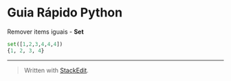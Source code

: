 

# Guia Rápido Python




Remover items iguais - **Set**
```python
set([1,2,3,4,4,4])
{1, 2, 3, 4}
```




---
> Written with [StackEdit](https://stackedit.io/).
<!--stackedit_data:
eyJoaXN0b3J5IjpbMTA2MzY3MjE1LC0xMzA3NTQ5MDk0XX0=
-->